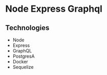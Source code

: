 Node Express Graphql
==================

## Technologies
- Node
- Express
- GraphQL
- PostgresA
- Docker
- Sequelize
